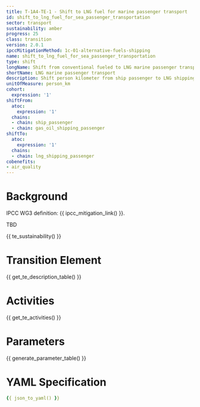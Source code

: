 ```yaml
---
title: T-1A4-TE-1 - Shift to LNG fuel for marine passenger transport
id: shift_to_lng_fuel_for_sea_passenger_transportation
sector: transport
sustainability: amber
progress: 25
class: transition
version: 2.0.1
ipccMitigationMethod: 1c-01-alternative-fuels-shipping
name: shift_to_lng_fuel_for_sea_passenger_transportation
type: shift
longName: Shift from conventional fueled to LNG marine passenger transport.
shortName: LNG marine passenger transport
description: Shift person kilometer from ship passenger to LNG shipping passenger in person kilometer to fulfill the need of mobility
unitOfMeasure: person_km
cohort:
  expression: '1'
shiftFrom:
  atoc:
    expression: '1'
  chains:
  - chain: ship_passenger
  - chain: gas_oil_shipping_passenger
shiftTo:
  atoc:
    expression: '1'
  chains:
  - chain: lng_shipping_passenger
cobenefits:
- air_quality
---
```


# Background

IPCC WG3 definition: {{ ipcc_mitigation_link() }}.

TBD

{{ te_sustainability() }}

# Transition Element

{{ get_te_description_table() }}


# Activities

{{ get_te_activities() }}


# Parameters

{{ generate_parameter_table() }}


# YAML Specification

```yaml
{{ json_to_yaml() }}
```
